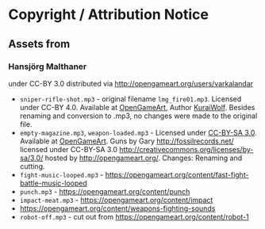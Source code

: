 # Copyright / Attribution Notice

## Assets from

### Hansjörg Malthaner

under CC-BY 3.0
distributed via <http://opengameart.org/users/varkalandar>

- `sniper-rifle-shot.mp3` - original filename `lmg_fire01.mp3`. Licensed under CC-BY 4.0. Available at [OpenGameArt](https://opengameart.org/content/light-machine-gun), Author [KuraiWolf](https://opengameart.org/users/kuraiwolf). Besides renaming and conversion to .mp3, no changes were made to the original file.
- `empty-magazine.mp3`, `weapon-loaded.mp3` - Licensed under [CC-BY-SA 3.0](https://creativecommons.org/licenses/by-sa/3.0/). Available at [OpenGameArt](https://opengameart.org/content/handling-guns). Guns by Gary <http://fossilrecords.net/> licensed under CC-BY-SA 3.0 <http://creativecommons.org/licenses/by-sa/3.0/> hosted by <http://opengameart.org/>. Changes: Renaming and cutting.
- `fight-music-looped.mp3` - <https://opengameart.org/content/fast-fight-battle-music-looped>
- `punch.mp3` - <https://opengameart.org/content/punch>
- `impact-meat.mp3` - <https://opengameart.org/content/impact>
- <https://opengameart.org/content/weapons-fighting-sounds>
- `robot-off.mp3` - cut out from <https://opengameart.org/content/robot-1>
